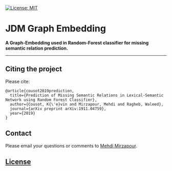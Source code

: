 [![License: MIT](https://img.shields.io/badge/License-MIT-brightgreen.svg)](https://opensource.org/licenses/MIT)
# JDM Graph Embedding

**A Graph-Embedding used in Random-Forest classifier for missing semantic relation prediction.**

---

## Citing the project

Please cite:

```
@article{cousot2019prediction,
  title={Prediction of Missing Semantic Relations in Lexical-Semantic Network using Random Forest Classifier},
  author={Cousot, K{\'e}vin and Mirzapour, Mehdi and Ragheb, Waleed},
  journal={arXiv preprint arXiv:1911.04759},
  year={2019}
}
```


## Contact

Please email your questions or comments to [Mehdi Mirzapour](https://sites.google.com/view/mehdimirzapour/contact).

## [License](/LICENSE)